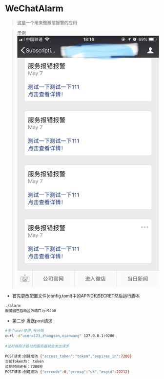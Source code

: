 # WeChatAlarm

> 这是一个用来做微信报警的应用

> 示例
![Alt text](cut.jpeg)


- 首先更改配置文件(config.toml)中的APPID和SECRET然后运行脚本
```sh
./alarm
服务器已启动监听端口为:9200
```

- 第二步 发送post请求
```sh
#多个user使用,号分隔
curl -d"user=123,zhangsan,xiaowang" 127.0.0.1:9200

#这时候刚才启动的服务器就会发出请求

POST请求:创建成功 {"access_token":"token","expires_in":7200}
当前Token为： token
过期时间还有：7200秒
POST请求:创建成功 {"errcode":0,"errmsg":"ok","msgid":22212}
```
